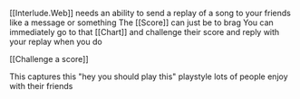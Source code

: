 [[Interlude.Web]] needs an ability to send a replay of a song to your friends like a message or something
The [[Score]] can just be to brag
You can immediately go to that [[Chart]] and challenge their score and reply with your replay when you do

[[Challenge a score]]

This captures this "hey you should play this" playstyle lots of people enjoy with their friends